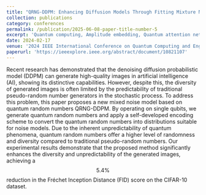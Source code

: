 ```yaml
---
title: "QRNG-DDPM: Enhancing Diffusion Models Through Fitting Mixture Noise with Quantum Random Number"
collection: publications
category: conferences
permalink: /publication/2025-06-08-paper-title-number-5
excerpt: 'Quantum computing, Amplitude embedding, Quantum attention network'
date: 2024-02-17
venue: '2024 IEEE International Conference on Quantum Computing and Engineering (QCE)'
paperurl: 'https://ieeexplore.ieee.org/abstract/document/10821107'
---
```


Recent research has demonstrated that the denoising diffusion probabilistic model (DDPM) can generate high-quality images in artificial intelligence (AI), showing its distinctive capabilities. However, despite this, the diversity of generated images is often limited by the predictability of traditional pseudo-random number generators in the stochastic process. To address this problem, this paper proposes a new mixed noise model based on quantum random numbers QRNG-DDPM. By operating on single qubits, we generate quantum random numbers and apply a self-developed encoding scheme to convert the quantum random numbers into distributions suitable for noise models. Due to the inherent unpredictability of quantum phenomena, quantum random numbers offer a higher level of randomness and diversity compared to traditional pseudo-random numbers. Our experimental results demonstrate that the proposed method significantly enhances the diversity and unpredictability of the generated images, achieving a $$5.4\%$$ reduction in the Fréchet Inception Distance (FID) score on the CIFAR-10 dataset.
